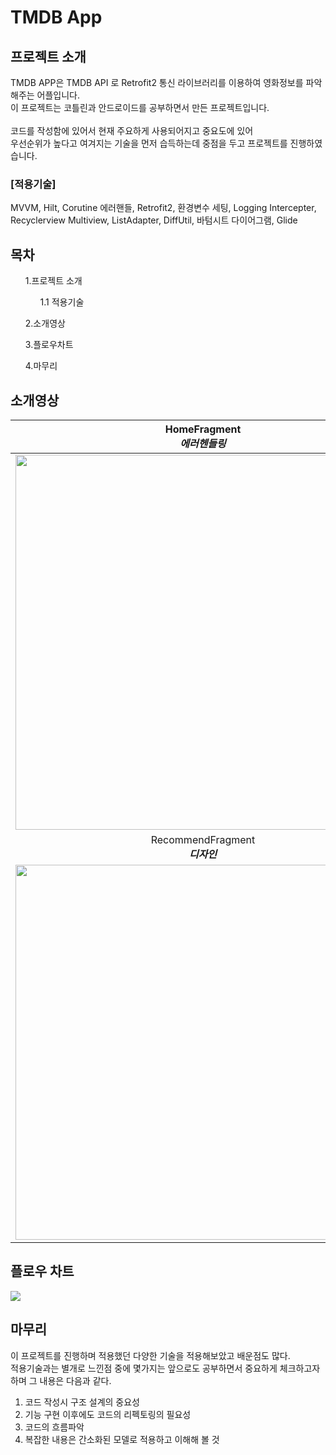 # TMDB App



## 프로젝트 소개


TMDB APP은 TMDB API 로 Retrofit2 통신 라이브러리를 이용하여 영화정보를 파악해주는 어플입니다. <br>
이 프로젝트는 코틀린과 안드로이드를 공부하면서 만든 프로젝트입니다.<br><br>
코드를 작성함에 있어서 현재 주요하게 사용되어지고 중요도에 있어<br> 우선순위가 높다고 여겨지는 기술을 먼저 습득하는데 중점을 두고 프로젝트를 진행하였습니다.

### [적용기술] 
MVVM, Hilt, Corutine 에러핸들, Retrofit2, 환경변수 세팅, Logging Intercepter, Recyclerview Multiview, ListAdapter, DiffUtil, 바텀시트 다이어그램, Glide

## 목차
<ol> 1.프로젝트 소개<ul> 1.1 적용기술</ul></ol>
<ol>2.소개영상</ol>
<ol>3.플로우차트</ol>
<ol>4.마무리</ol>

## 소개영상

|                                                  HomeFragment<br/>***에러헨들링***                                                   |                                                HomeFragment<br/>***멀티-리사이클러뷰***                                                 |                                                  HomeFragment<br/>***스크롤&로딩***                                                   |
|:-------------------------------------------------------------------------------------------------------------------------------:|:-------------------------------------------------------------------------------------------------------------------------------:|:--------------------------------------------------------------------------------------------------------------------------------:|
| <img src="https://user-images.githubusercontent.com/108649744/245514057-8ce53b84-2d2e-4856-b620-a6c8aa009181.gif" height="600"> | <img src="https://user-images.githubusercontent.com/108649744/245515690-28d97f14-c042-4ac4-aeaa-32e650bc6c97.gif" height="600"> | <img src="https://user-images.githubusercontent.com/108649744/245517914-9b08cbbd-708d-4cd7-93c6-f51ac87d7725.gif"  height="600"> |
|                                                 RecommendFragment<br/>***디자인***                                                 |                                             RecommendFragment<br/>***바텀시트 다이어그램***                                              |                                                  SearchFragment<br/>***검색기능***                                                   |
| <img src="https://user-images.githubusercontent.com/108649744/245523040-26760c51-923e-482a-aef1-e9c76f97fb0e.gif" height="600"> | <img src="https://user-images.githubusercontent.com/108649744/245524100-bb37c6fe-6987-40bb-88f1-312a97c27cfe.gif" height="600"> | <img src="https://user-images.githubusercontent.com/108649744/245525437-13771a6b-525b-442a-ab56-23a617727b22.gif" height="600">  |



## 플로우 차트
<img src="https://user-images.githubusercontent.com/108649744/232856411-fb7a8781-8b3b-46b3-a827-c7835573f496.png">

## 마무리
 이 프로젝트를 진행하며 적용했던 다양한 기술을 적용해보았고 배운점도 많다. <Br>
 적용기술과는 별개로 느낀점 중에 몇가지는 앞으로도 공부하면서 중요하게 체크하고자 하며 그 내용은 다음과 같다. 
1. 코드 작성시 구조 설계의 중요성 
2. 기능 구현 이후에도 코드의 리펙토링의 필요성 
3. 코드의 흐름파악
4. 복잡한 내용은 간소화된 모델로 적용하고 이해해 볼 것




